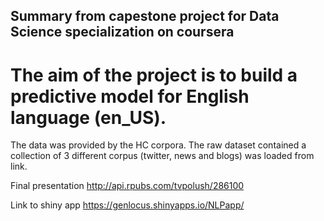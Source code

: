## Summary from capestone project for Data Science specialization on coursera

# The aim of the project is to build a predictive model for English language (en_US).

The data was provided by the HC corpora. The raw dataset contained a collection of 3 different corpus (twitter, news and blogs) was loaded from link.

Final presentation http://api.rpubs.com/tvpolush/286100

Link to shiny app   https://genlocus.shinyapps.io/NLPapp/
